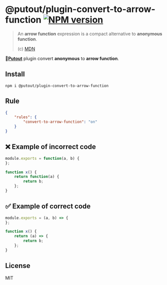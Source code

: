 # @putout/plugin-convert-to-arrow-function [![NPM version][NPMIMGURL]][NPMURL]

[NPMIMGURL]: https://img.shields.io/npm/v/@putout/plugin-convert-to-arrow-function.svg?style=flat&longCache=true
[NPMURL]: https://npmjs.org/package/@putout/plugin-convert-to-arrow-function"npm"

> An **arrow function** expression is a compact alternative to **anonymous function**.
>
> (c) [MDN](https://developer.mozilla.org/en-US/docs/Web/JavaScript/Reference/Functions/Arrow_functions)

🐊[**Putout**](https://github.com/coderaiser/putout) plugin convert **anonymous** to **arrow function**.

## Install

```
npm i @putout/plugin-convert-to-arrow-function
```

## Rule

```json
{
    "rules": {
        "convert-to-arrow-function": "on"
    }
}
```

## ❌ Example of incorrect code

```js
module.exports = function(a, b) {
};

function x() {
    return function(a) {
        return b;
    };
}
```

## ✅ Example of correct code

```js
module.exports = (a, b) => {
};

function x() {
    return (a) => {
        return b;
    };
}
```

## License

MIT
